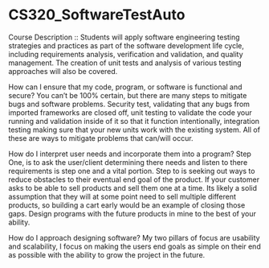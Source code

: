 # CS320_SoftwareTestAuto

Course Description :: Students will apply software engineering testing strategies and practices as part of the software development life cycle, including requirements analysis, verification and validation, and quality management. The creation of unit tests and analysis of various testing approaches will also be covered.


How can I ensure that my code, program, or software is functional and secure?
You can’t be 100% certain, but there are many steps to mitigate bugs and software problems. Security test, validating that any bugs from imported frameworks are closed off, unit testing to validate the code your running and validation inside of it so that it function intentionally, integration testing making sure that your new units work with the existing system. All of these are ways to mitigate problems that can/will occur.  


How do I interpret user needs and incorporate them into a program?
Step One, is to ask the user/client determining there needs and listen to there requirements is step one and a vital portion. Step to is seeking out ways to reduce obstacles to their eventual end goal of the product. If your customer asks to be able to sell products and sell them one at a time. Its likely a solid assumption that they will at some point need to sell multiple different products, so building a cart early would be an example of closing those gaps. Design programs with the future products in mine to the best of your ability. 


How do I approach designing software?
My two pillars of focus are usability and scalability, I focus on making the users end goals as simple on their end as possible with the ability to grow the project in the future. 

